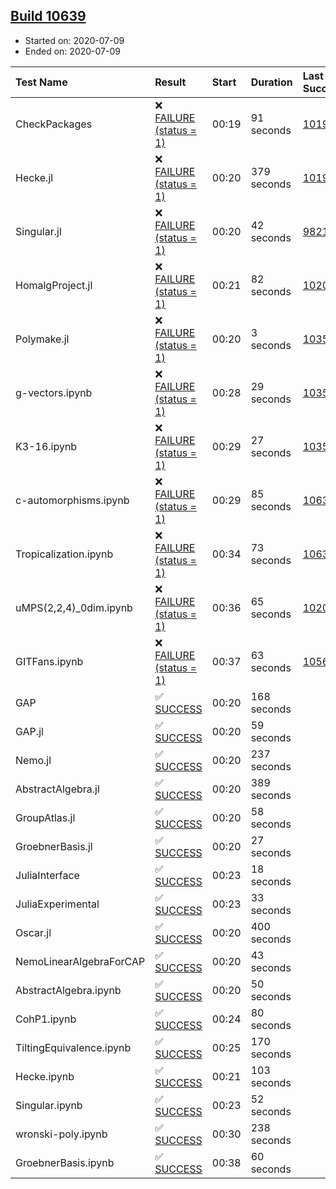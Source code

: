 ## [Build 10639](https://oscarci.mathematik.uni-kl.de/job/oscar/10639/)

* Started on: 2020-07-09
* Ended on: 2020-07-09

| Test Name    | Result | Start | Duration | Last Success | First Failure |
|:-------------|:-------|:------|:---------|:-------------|:--------------|
| CheckPackages | ❌ [FAILURE (status = 1)](https://oscarci.mathematik.uni-kl.de/job/oscar/10639/artifact/logs/build-10639/CheckPackages.log) | 00:19 | 91 seconds | [10197](https://oscarci.mathematik.uni-kl.de/job/oscar/10197/) | [10198](https://oscarci.mathematik.uni-kl.de/job/oscar/10198/) |
| Hecke.jl | ❌ [FAILURE (status = 1)](https://oscarci.mathematik.uni-kl.de/job/oscar/10639/artifact/logs/build-10639/Hecke.jl.log) | 00:20 | 379 seconds | [10197](https://oscarci.mathematik.uni-kl.de/job/oscar/10197/) | [10198](https://oscarci.mathematik.uni-kl.de/job/oscar/10198/) |
| Singular.jl | ❌ [FAILURE (status = 1)](https://oscarci.mathematik.uni-kl.de/job/oscar/10639/artifact/logs/build-10639/Singular.jl.log) | 00:20 | 42 seconds | [9821](https://oscarci.mathematik.uni-kl.de/job/oscar/9821/) | [9822](https://oscarci.mathematik.uni-kl.de/job/oscar/9822/) |
| HomalgProject.jl | ❌ [FAILURE (status = 1)](https://oscarci.mathematik.uni-kl.de/job/oscar/10639/artifact/logs/build-10639/HomalgProject.jl.log) | 00:21 | 82 seconds | [10209](https://oscarci.mathematik.uni-kl.de/job/oscar/10209/) | [10210](https://oscarci.mathematik.uni-kl.de/job/oscar/10210/) |
| Polymake.jl | ❌ [FAILURE (status = 1)](https://oscarci.mathematik.uni-kl.de/job/oscar/10639/artifact/logs/build-10639/Polymake.jl.log) | 00:20 | 3 seconds | [10356](https://oscarci.mathematik.uni-kl.de/job/oscar/10356/) | [10357](https://oscarci.mathematik.uni-kl.de/job/oscar/10357/) |
| g-vectors.ipynb | ❌ [FAILURE (status = 1)](https://oscarci.mathematik.uni-kl.de/job/oscar/10639/artifact/logs/build-10639/g-vectors.ipynb.log) | 00:28 | 29 seconds | [10356](https://oscarci.mathematik.uni-kl.de/job/oscar/10356/) | [10357](https://oscarci.mathematik.uni-kl.de/job/oscar/10357/) |
| K3-16.ipynb | ❌ [FAILURE (status = 1)](https://oscarci.mathematik.uni-kl.de/job/oscar/10639/artifact/logs/build-10639/K3-16.ipynb.log) | 00:29 | 27 seconds | [10356](https://oscarci.mathematik.uni-kl.de/job/oscar/10356/) | [10357](https://oscarci.mathematik.uni-kl.de/job/oscar/10357/) |
| c-automorphisms.ipynb | ❌ [FAILURE (status = 1)](https://oscarci.mathematik.uni-kl.de/job/oscar/10639/artifact/logs/build-10639/c-automorphisms.ipynb.log) | 00:29 | 85 seconds | [10638](https://oscarci.mathematik.uni-kl.de/job/oscar/10638/) | [10639](https://oscarci.mathematik.uni-kl.de/job/oscar/10639/) |
| Tropicalization.ipynb | ❌ [FAILURE (status = 1)](https://oscarci.mathematik.uni-kl.de/job/oscar/10639/artifact/logs/build-10639/Tropicalization.ipynb.log) | 00:34 | 73 seconds | [10636](https://oscarci.mathematik.uni-kl.de/job/oscar/10636/) | [10637](https://oscarci.mathematik.uni-kl.de/job/oscar/10637/) |
| uMPS(2,2,4)_0dim.ipynb | ❌ [FAILURE (status = 1)](https://oscarci.mathematik.uni-kl.de/job/oscar/10639/artifact/logs/build-10639/uMPS-2-2-4-_0dim.ipynb.log) | 00:36 | 65 seconds | [10209](https://oscarci.mathematik.uni-kl.de/job/oscar/10209/) | [10210](https://oscarci.mathematik.uni-kl.de/job/oscar/10210/) |
| GITFans.ipynb | ❌ [FAILURE (status = 1)](https://oscarci.mathematik.uni-kl.de/job/oscar/10639/artifact/logs/build-10639/GITFans.ipynb.log) | 00:37 | 63 seconds | [10566](https://oscarci.mathematik.uni-kl.de/job/oscar/10566/) | [10567](https://oscarci.mathematik.uni-kl.de/job/oscar/10567/) |
| GAP | ✅ [SUCCESS](https://oscarci.mathematik.uni-kl.de/job/oscar/10639/artifact/logs/build-10639/GAP.log) | 00:20 | 168 seconds |  |  |
| GAP.jl | ✅ [SUCCESS](https://oscarci.mathematik.uni-kl.de/job/oscar/10639/artifact/logs/build-10639/GAP.jl.log) | 00:20 | 59 seconds |  |  |
| Nemo.jl | ✅ [SUCCESS](https://oscarci.mathematik.uni-kl.de/job/oscar/10639/artifact/logs/build-10639/Nemo.jl.log) | 00:20 | 237 seconds |  |  |
| AbstractAlgebra.jl | ✅ [SUCCESS](https://oscarci.mathematik.uni-kl.de/job/oscar/10639/artifact/logs/build-10639/AbstractAlgebra.jl.log) | 00:20 | 389 seconds |  |  |
| GroupAtlas.jl | ✅ [SUCCESS](https://oscarci.mathematik.uni-kl.de/job/oscar/10639/artifact/logs/build-10639/GroupAtlas.jl.log) | 00:20 | 58 seconds |  |  |
| GroebnerBasis.jl | ✅ [SUCCESS](https://oscarci.mathematik.uni-kl.de/job/oscar/10639/artifact/logs/build-10639/GroebnerBasis.jl.log) | 00:20 | 27 seconds |  |  |
| JuliaInterface | ✅ [SUCCESS](https://oscarci.mathematik.uni-kl.de/job/oscar/10639/artifact/logs/build-10639/JuliaInterface.log) | 00:23 | 18 seconds |  |  |
| JuliaExperimental | ✅ [SUCCESS](https://oscarci.mathematik.uni-kl.de/job/oscar/10639/artifact/logs/build-10639/JuliaExperimental.log) | 00:23 | 33 seconds |  |  |
| Oscar.jl | ✅ [SUCCESS](https://oscarci.mathematik.uni-kl.de/job/oscar/10639/artifact/logs/build-10639/Oscar.jl.log) | 00:20 | 400 seconds |  |  |
| NemoLinearAlgebraForCAP | ✅ [SUCCESS](https://oscarci.mathematik.uni-kl.de/job/oscar/10639/artifact/logs/build-10639/NemoLinearAlgebraForCAP.log) | 00:20 | 43 seconds |  |  |
| AbstractAlgebra.ipynb | ✅ [SUCCESS](https://oscarci.mathematik.uni-kl.de/job/oscar/10639/artifact/logs/build-10639/AbstractAlgebra.ipynb.log) | 00:20 | 50 seconds |  |  |
| CohP1.ipynb | ✅ [SUCCESS](https://oscarci.mathematik.uni-kl.de/job/oscar/10639/artifact/logs/build-10639/CohP1.ipynb.log) | 00:24 | 80 seconds |  |  |
| TiltingEquivalence.ipynb | ✅ [SUCCESS](https://oscarci.mathematik.uni-kl.de/job/oscar/10639/artifact/logs/build-10639/TiltingEquivalence.ipynb.log) | 00:25 | 170 seconds |  |  |
| Hecke.ipynb | ✅ [SUCCESS](https://oscarci.mathematik.uni-kl.de/job/oscar/10639/artifact/logs/build-10639/Hecke.ipynb.log) | 00:21 | 103 seconds |  |  |
| Singular.ipynb | ✅ [SUCCESS](https://oscarci.mathematik.uni-kl.de/job/oscar/10639/artifact/logs/build-10639/Singular.ipynb.log) | 00:23 | 52 seconds |  |  |
| wronski-poly.ipynb | ✅ [SUCCESS](https://oscarci.mathematik.uni-kl.de/job/oscar/10639/artifact/logs/build-10639/wronski-poly.ipynb.log) | 00:30 | 238 seconds |  |  |
| GroebnerBasis.ipynb | ✅ [SUCCESS](https://oscarci.mathematik.uni-kl.de/job/oscar/10639/artifact/logs/build-10639/GroebnerBasis.ipynb.log) | 00:38 | 60 seconds |  |  |
